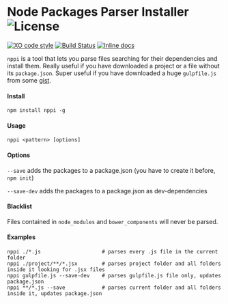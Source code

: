 Node Packages Parser Installer ![License](https://img.shields.io/badge/License-MPL2.0-yellowgreen.svg)
===

[![XO code style](https://img.shields.io/badge/code_style-XO-5ed9c7.svg)](https://github.com/sindresorhus/xo)
[![Build Status](https://travis-ci.org/Naramsim/Nppi.svg?branch=master)](https://travis-ci.org/Naramsim/Nppi)
[![Inline docs](http://inch-ci.org/github/Naramsim/nppi.svg?branch=master)](http://inch-ci.org/github/Naramsim/nppi)

`nppi` is a tool that lets you parse files searching for their dependencies and install them.
Really useful if you have downloaded a project or a file without its `package.json`.
Super useful if you have downloaded a huge `gulpfile.js` from some [gist](https://gist.github.com/mlouro/8886076).

#### Install

```shell
npm install nppi -g
```

#### Usage

```shell
nppi <pattern> [options]
```

#### Options

`--save` adds the packages to a package.json (you have to create it before, `npm init`)

`--save-dev` adds the packages to a package.json as dev-dependencies

#### Blacklist

Files contained in `node_modules` and `bower_components` will never be parsed.

#### Examples

```shell
nppi ./*.js                    # parses every .js file in the current folder
nppi ./project/**/*.jsx        # parses project folder and all folders inside it looking for .jsx files
nppi gulpfile.js --save-dev    # parses gulpfile.js file only, updates package.json
nppi **/*.js --save            # parses current folder and all folders inside it, updates package.json
```